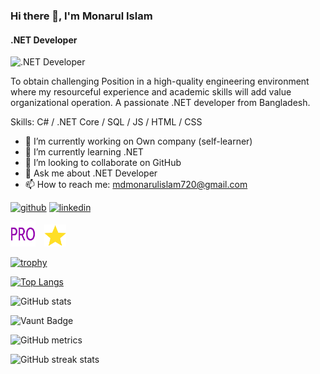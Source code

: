 ### Hi there 👋, I'm Monarul Islam
#### .NET Developer
![.NET Developer](https://avatars.githubusercontent.com/u/125577259?v=4)

To obtain challenging Position in a high-quality engineering environment where my resourceful experience and academic skills will add value organizational operation. A passionate .NET developer from Bangladesh.

Skills: C# / .NET Core / SQL / JS / HTML / CSS

- 🔭 I’m currently working on Own company (self-learner) 
- 🌱 I’m currently learning .NET 
- 👯 I’m looking to collaborate on GitHub 
- 💬 Ask me about .NET Developer 
- 📫 How to reach me: mdmonarulislam720@gmail.com 


[<img src='https://cdn.jsdelivr.net/npm/simple-icons@3.0.1/icons/github.svg' alt='github' height='40'>](https://github.com/https://github.com/monarulMN)  [<img src='https://cdn.jsdelivr.net/npm/simple-icons@3.0.1/icons/linkedin.svg' alt='linkedin' height='40'>](https://www.linkedin.com/in/https://www.linkedin.com/in/md-monarul-islam-3a1a0a265//)  

<a href='https://github.com/pricing'><img src='https://raw.githubusercontent.com/acervenky/animated-github-badges/master/assets/pro.gif' width='40' height='40'></a> <a href='https://stars.github.com/'><img src='https://raw.githubusercontent.com/acervenky/animated-github-badges/master/assets/starbadge.gif' width='35' height='35'></a> 

[![trophy](https://github-profile-trophy.vercel.app/?username=https://github.com/monarulMN)](https://github.com/ryo-ma/github-profile-trophy)

[![Top Langs](https://github-readme-stats.vercel.app/api/top-langs/?username=https://github.com/monarulMN)](https://github.com/anuraghazra/github-readme-stats)

![GitHub stats](https://github-readme-stats.vercel.app/api?username=https://github.com/monarulMN&show_icons=true&count_private=true)  

![Vaunt Badge](https://api.vaunt.dev/v1/github/entities/https://github.com/monarulMN/contributions?format=svg&private=true)  

![GitHub metrics](https://metrics.lecoq.io/https://github.com/monarulMN)  

![GitHub streak stats](https://streak-stats.demolab.com/?user=https://github.com/monarulMN)  

